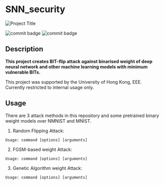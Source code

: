 # SNN_security

![Project Title](https://github.com/u3556440/SNN_security/assets/56315946/3c2a2b9f-9b6c-47cb-9f93-bdf6cd5ce16b)

![commit badge](https://img.shields.io/badge/private-8A2BE2)
![commit badge](https://img.shields.io/badge/Binary-Neural%20Network-blue)


## Description

**This project creates BIT-flip attack against binarised weight of deep neural network and other machine learning models with minimum vulnerable BITs.** 


This project was supported by the University of Hong Kong, EEE. \
Currently restricted to internal usage only.

## Usage

There are 3 attack methods in this repository and some pretrained binary weight models over NMNIST and MNIST.

1. Random Flipping Attack:

```
Usage: command [options] [arguments]
```

2. FGSM-based weight Attack:

```
Usage: command [options] [arguments]
```

3. Genetic Algorithm weight Attack:

```
Usage: command [options] [arguments]
```




